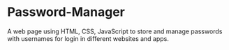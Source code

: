 # Password-Manager
 A web page using HTML, CSS, JavaScript to store and manage passwords with usernames for login in different websites and apps.